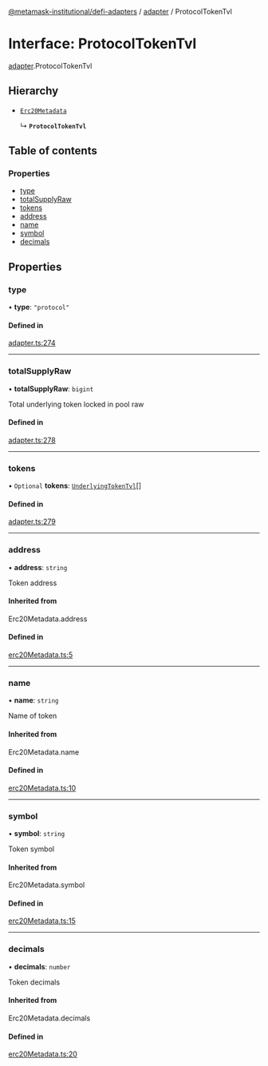 [@metamask-institutional/defi-adapters](../README.md) / [adapter](../modules/adapter.md) / ProtocolTokenTvl

# Interface: ProtocolTokenTvl

[adapter](../modules/adapter.md).ProtocolTokenTvl

## Hierarchy

- [`Erc20Metadata`](../modules/erc20Metadata.md#erc20metadata)

  ↳ **`ProtocolTokenTvl`**

## Table of contents

### Properties

- [type](adapter.ProtocolTokenTvl.md#type)
- [totalSupplyRaw](adapter.ProtocolTokenTvl.md#totalsupplyraw)
- [tokens](adapter.ProtocolTokenTvl.md#tokens)
- [address](adapter.ProtocolTokenTvl.md#address)
- [name](adapter.ProtocolTokenTvl.md#name)
- [symbol](adapter.ProtocolTokenTvl.md#symbol)
- [decimals](adapter.ProtocolTokenTvl.md#decimals)

## Properties

### type

• **type**: ``"protocol"``

#### Defined in

[adapter.ts:274](https://github.com/consensys-vertical-apps/mmi-defi-adapters/blob/main/src/types/adapter.ts#L274)

___

### totalSupplyRaw

• **totalSupplyRaw**: `bigint`

Total underlying token locked in pool raw

#### Defined in

[adapter.ts:278](https://github.com/consensys-vertical-apps/mmi-defi-adapters/blob/main/src/types/adapter.ts#L278)

___

### tokens

• `Optional` **tokens**: [`UnderlyingTokenTvl`](adapter.UnderlyingTokenTvl.md)[]

#### Defined in

[adapter.ts:279](https://github.com/consensys-vertical-apps/mmi-defi-adapters/blob/main/src/types/adapter.ts#L279)

___

### address

• **address**: `string`

Token address

#### Inherited from

Erc20Metadata.address

#### Defined in

[erc20Metadata.ts:5](https://github.com/consensys-vertical-apps/mmi-defi-adapters/blob/main/src/types/erc20Metadata.ts#L5)

___

### name

• **name**: `string`

Name of token

#### Inherited from

Erc20Metadata.name

#### Defined in

[erc20Metadata.ts:10](https://github.com/consensys-vertical-apps/mmi-defi-adapters/blob/main/src/types/erc20Metadata.ts#L10)

___

### symbol

• **symbol**: `string`

Token symbol

#### Inherited from

Erc20Metadata.symbol

#### Defined in

[erc20Metadata.ts:15](https://github.com/consensys-vertical-apps/mmi-defi-adapters/blob/main/src/types/erc20Metadata.ts#L15)

___

### decimals

• **decimals**: `number`

Token decimals

#### Inherited from

Erc20Metadata.decimals

#### Defined in

[erc20Metadata.ts:20](https://github.com/consensys-vertical-apps/mmi-defi-adapters/blob/main/src/types/erc20Metadata.ts#L20)
